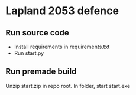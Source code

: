 # Lapland 2053 defence

## Run source code

 * Install requirements in requirements.txt
 * Run start.py

## Run premade build

Unzip start.zip in repo root. In folder, start start.exe
